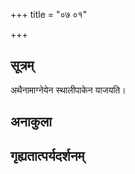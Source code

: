 +++
title = "०७ ०१"

+++
## सूत्रम्
अथैनामाग्नेयेन स्थालीपाकेन याजयति।
## अनाकुला

## गृह्यतात्पर्यदर्शनम्

